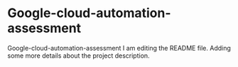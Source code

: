 # Google-cloud-automation-assessment
Google-cloud-automation-assessment
I am editing the README file. Adding some more details about the project description.
